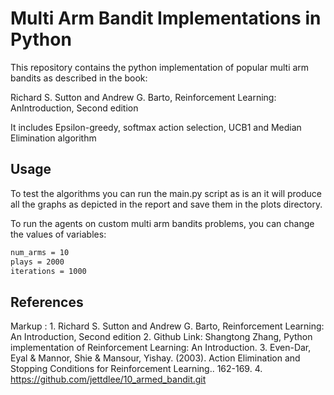 # Multi Arm Bandit Implementations in Python

This repository contains the python implementation of popular multi arm bandits as described in the book:

Richard S. Sutton and Andrew G. Barto, Reinforcement Learning:  AnIntroduction, Second edition

It includes Epsilon-greedy, softmax action selection, UCB1 and Median Elimination algorithm

## Usage

To test the algorithms you can run the main.py script as is an it will produce all the graphs as depicted in the report and save them in the plots directory.

To run the agents on custom multi arm bandits problems, you can change the values of variables:

```bash
num_arms = 10
plays = 2000
iterations = 1000
```
## References

Markup : 1. Richard S. Sutton and Andrew G. Barto, Reinforcement Learning: An Introduction, Second
		 	edition
         2. Github Link: Shangtong Zhang, Python implementation of Reinforcement Learning: An 
         	Introduction.
         3. Even-Dar, Eyal \& Mannor, Shie \& Mansour, Yishay. (2003). Action Elimination and 
         	Stopping Conditions for Reinforcement Learning.. 162-169. 
         4. https://github.com/jettdlee/10_armed_bandit.git